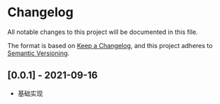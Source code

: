 # Changelog

All notable changes to this project will be documented in this file.

The format is based on [Keep a Changelog](https://keepachangelog.com/zh-CN/1.0.0/), and this project adheres
to [Semantic Versioning](https://semver.org/spec/v2.0.0.html).


## [0.0.1] - 2021-09-16

- 基础实现